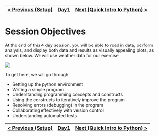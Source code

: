 | [< Previous (Setup)](Setup.md)  | [Day1](../README.md)| [Next (Quick Intro to Python) >](PythonIntro.md) |
|----|----|----|
# Session Objectives

At the end of this 4 day session, you will be able to read in data, perform analysis, and display both data and results as visually appealing plots, as shown below.  We will use weather data for our exercise.

![](../Day4/.SimplePlotting_images/52bf7c6c.png)

To get here, we will go through

-  Setting up the python environment
-  Writing a simple program
-  Understanding programming concepts and constructs
-  Using the constructs to iteratively improve the program
-  Resolving errors (debugging) in the program
-  Collaborating effectively with version control
-  Understanding automated tests

| [< Previous (Setup)](Setup.md)  | [Day1](../README.md)| [Next (Quick Intro to Python) >](PythonIntro.md) |
|----|----|----|
